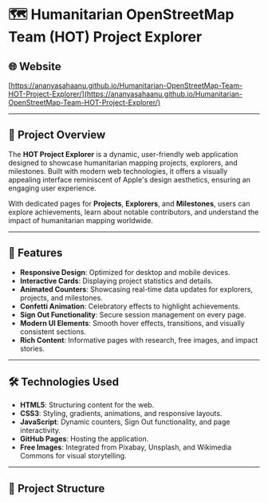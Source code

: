# 🗺️ Humanitarian OpenStreetMap Team (HOT) Project Explorer

## 🌐 Website

[https://ananyasahaanu.github.io/Humanitarian-OpenStreetMap-Team-HOT-Project-Explorer/](https://ananyasahaanu.github.io/Humanitarian-OpenStreetMap-Team-HOT-Project-Explorer/)

---

## 📘 Project Overview

The **HOT Project Explorer** is a dynamic, user-friendly web application designed to showcase humanitarian mapping projects, explorers, and milestones. Built with modern web technologies, it offers a visually appealing interface reminiscent of Apple's design aesthetics, ensuring an engaging user experience.

With dedicated pages for **Projects**, **Explorers**, and **Milestones**, users can explore achievements, learn about notable contributors, and understand the impact of humanitarian mapping worldwide.

---

## 🧩 Features

* **Responsive Design**: Optimized for desktop and mobile devices.
* **Interactive Cards**: Displaying project statistics and details.
* **Animated Counters**: Showcasing real-time data updates for explorers, projects, and milestones.
* **Confetti Animation**: Celebratory effects to highlight achievements.
* **Sign Out Functionality**: Secure session management on every page.
* **Modern UI Elements**: Smooth hover effects, transitions, and visually consistent sections.
* **Rich Content**: Informative pages with research, free images, and impact stories.

---

## 🛠️ Technologies Used

* **HTML5**: Structuring content for the web.
* **CSS3**: Styling, gradients, animations, and responsive layouts.
* **JavaScript**: Dynamic counters, Sign Out functionality, and page interactivity.
* **GitHub Pages**: Hosting the application.
* **Free Images**: Integrated from Pixabay, Unsplash, and Wikimedia Commons for visual storytelling.

---

## 📁 Project Structure

